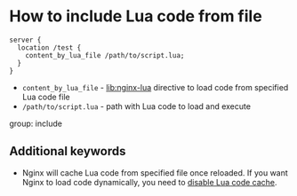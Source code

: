 # How to include Lua code from file

```nginx
server {
  location /test {
    content_by_lua_file /path/to/script.lua;
  }
}
```

- `content_by_lua_file` - [lib:nginx-lua](/nginx-lua/how-to-install-nginx-lua-module-in-ubuntu-ubuntuversion) directive to load code from specified Lua code file
- `/path/to/script.lua` - path with Lua code to load and execute

group: include


## Additional keywords
- Nginx will cache Lua code from specified file once reloaded. If you want Nginx to load code dynamically, you need to [disable Lua code cache](/nginx-lua/disable-lua-code-cache).

